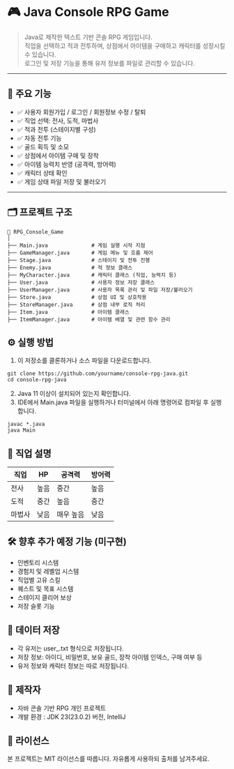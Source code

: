 # 🎮 Java Console RPG Game

> Java로 제작한 텍스트 기반 콘솔 RPG 게임입니다.  
> 직업을 선택하고 적과 전투하며, 상점에서 아이템을 구매하고 캐릭터를 성장시킬 수 있습니다.  
> 로그인 및 저장 기능을 통해 유저 정보를 파일로 관리할 수 있습니다.

---

## 🧩 주요 기능

- ✅ 사용자 회원가입 / 로그인 / 회원정보 수정 / 탈퇴
- ✅ 직업 선택: 전사, 도적, 마법사
- ✅ 적과 전투 (스테이지별 구성)
- ✅ 자동 전투 기능
- ✅ 골드 획득 및 소모
- ✅ 상점에서 아이템 구매 및 장착
- ✅ 아이템 능력치 반영 (공격력, 방어력)
- ✅ 캐릭터 상태 확인
- ✅ 게임 상태 파일 저장 및 불러오기

---

## 🗂️ 프로젝트 구조

```plaintext
📁 RPG_Console_Game
│
├── Main.java              # 게임 실행 시작 지점
├── GameManager.java       # 게임 메뉴 및 흐름 제어
├── Stage.java             # 스테이지 및 전투 진행
├── Enemy.java             # 적 정보 클래스
├── MyCharacter.java       # 캐릭터 클래스 (직업, 능력치 등)
├── User.java              # 사용자 정보 저장 클래스
├── UserManager.java       # 사용자 목록 관리 및 파일 저장/불러오기
├── Store.java             # 상점 UI 및 상호작용
├── StoreManager.java      # 상점 내부 로직 처리
├── Item.java              # 아이템 클래스
├── ItemManager.java       # 아이템 배열 및 관련 함수 관리
```

## ⚙️ 실행 방법
1. 이 저장소를 클론하거나 소스 파일을 다운로드합니다.
```aiignore
git clone https://github.com/yourname/console-rpg-java.git
cd console-rpg-java
```
2. Java 11 이상이 설치되어 있는지 확인합니다.
3. IDE에서 Main.java 파일을 실행하거나 터미널에서 아래 명령어로 컴파일 후 실행합니다.
```aiignore
javac *.java
java Main
```

## 👥 직업 설명
| 직업  | HP | 공격력   | 방어력 |
|-----|----|-------|------|
| 전사  | 높음 | 중간    | 높음|
| 도적  | 중간 | 높음    | 중간|
| 마법사 | 낮음 | 매우 높음 | 낮음 |

## 🛠️ 향후 추가 예정 기능 (미구현)
- 인벤토리 시스템
- 경험치 및 레벨업 시스템
- 직업별 고유 스킬
- 퀘스트 및 목표 시스템
- 스테이지 클리어 보상
- 저장 슬롯 기능

## 📂 데이터 저장
- 각 유저는 user_<id>.txt 형식으로 저장됩니다.
- 저장 정보: 아이디, 비밀번호, 보유 골드, 장착 아이템 인덱스, 구매 여부 등
- 유저 정보와 캐릭터 정보는 따로 저장됩니다.

## 📢 제작자
- 자바 콘솔 기반 RPG 개인 프로젝트
- 개발 환경 : JDK 23(23.0.2) 버전, IntelliJ

## 📝 라이선스
본 프로젝트는 MIT 라이선스를 따릅니다. 자유롭게 사용하되 출처를 남겨주세요.